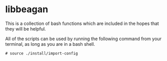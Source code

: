 # libbeagan

This is a collection of bash functions which are included in the hopes that they will be helpful.

All of the scripts can be used by running the following command from your terminal, as long as you are in a bash shell.

```
# source ./install/import-config
```
